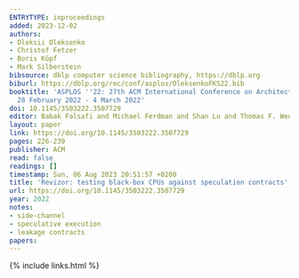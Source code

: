 ```yaml
---
ENTRYTYPE: inproceedings
added: 2023-12-02
authors:
- Oleksii Oleksenko
- Christof Fetzer
- Boris Köpf
- Mark Silberstein
bibsource: dblp computer science bibliography, https://dblp.org
biburl: https://dblp.org/rec/conf/asplos/OleksenkoFKS22.bib
booktitle: 'ASPLOS ''22: 27th ACM International Conference on Architectural Support for Programming Languages and Operating Systems, Lausanne, Switzerland,
  28 February 2022 - 4 March 2022'
doi: 10.1145/3503222.3507729
editor: Babak Falsafi and Michael Ferdman and Shan Lu and Thomas F. Wenisch
layout: paper
link: https://doi.org/10.1145/3503222.3507729
pages: 226-239
publisher: ACM
read: false
readings: []
timestamp: Sun, 06 Aug 2023 20:51:57 +0200
title: 'Revizor: testing black-box CPUs against speculation contracts'
url: https://doi.org/10.1145/3503222.3507729
year: 2022
notes:
- side-channel
- speculative execution
- leakage contracts
papers:
---
```

{% include links.html %}
